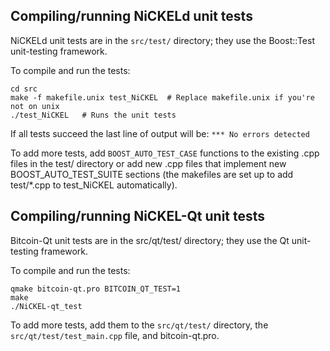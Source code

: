 Compiling/running NiCKELd unit tests
------------------------------------

NiCKELd unit tests are in the `src/test/` directory; they
use the Boost::Test unit-testing framework.

To compile and run the tests:

	cd src
	make -f makefile.unix test_NiCKEL  # Replace makefile.unix if you're not on unix
	./test_NiCKEL   # Runs the unit tests

If all tests succeed the last line of output will be:
`*** No errors detected`

To add more tests, add `BOOST_AUTO_TEST_CASE` functions to the existing
.cpp files in the test/ directory or add new .cpp files that
implement new BOOST_AUTO_TEST_SUITE sections (the makefiles are
set up to add test/*.cpp to test_NiCKEL automatically).


Compiling/running NiCKEL-Qt unit tests
---------------------------------------

Bitcoin-Qt unit tests are in the src/qt/test/ directory; they
use the Qt unit-testing framework.

To compile and run the tests:

	qmake bitcoin-qt.pro BITCOIN_QT_TEST=1
	make
	./NiCKEL-qt_test

To add more tests, add them to the `src/qt/test/` directory,
the `src/qt/test/test_main.cpp` file, and bitcoin-qt.pro.
